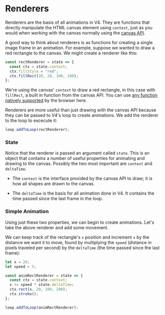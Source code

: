 # Renderers

Renderers are the basis of all animations in V4. They are functions that directly manipulate the HTML canvas element using `context`, just as you would when working with the canvas normally using the [canvas API](https://developer.mozilla.org/en-US/docs/Web/API/Canvas_API).

A good way to think about renderers is as functions for creating a single image frame in an animation. For example, suppose we wanted to draw a red rectangle to the canvas. We might create a renderer like this:

```javascript
const rectRenderer = state => {
  const ctx = state.context;
  ctx.fillStyle = "red";
  ctx.fillRect(20, 20, 100, 200);
};
```

We're using the canvas' `context` to draw a red rectangle, in this case with `fillRect`, a built in function from the canvas API. You can use [any function natively supported](https://developer.mozilla.org/en-US/docs/Web/API/CanvasRenderingContext2D#Reference) by the browser here.

Renderers are more useful than just drawing with the canvas API because they can be passed to V4's loop to create animations. We add the renderer to the loop to excecute it:

```javascript
loop.addToLoop(rectRenderer);
```

### State

Notice that the renderer is passed an argument called `state`. This is an object that contains a number of useful properties for animating and drawing to the canvas. Possibly the two most important are `context` and `deltaTime`.

- The `context` is the interface provided by the canvas API to draw; it is how all shapes are drawn to the canvas.

- The `deltaTime` is the basis for all animation done in V4. It contains the time passed since the last frame in the loop.

### Simple Animation

Using just these two properties, we can begin to create animations. Let's take the above renderer and add some movement.

We can keep track of the rectangle's `x` position and increment `x` by the distance we want it to move, found by multiplying the `speed` (distance in pixels traveled per second) by the `deltaTime` (the time passed since the last frame):

```javascript
let x = 20;
let speed = 5;

const animRectRenderer = state => {
  const ctx = state.context;
  x += speed * state.deltaTime;
  ctx.rect(x, 20, 100, 200);
  ctx.stroke();
};

loop.addToLoop(animRectRenderer);
```
